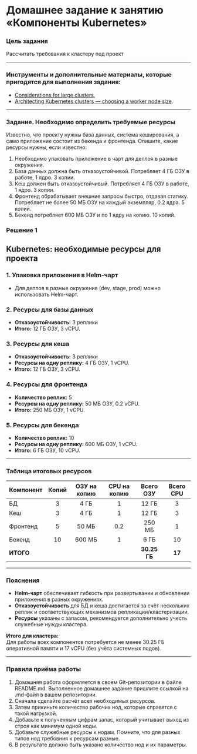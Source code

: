 # Домашнее задание к занятию «Компоненты Kubernetes»

### Цель задания

Рассчитать требования к кластеру под проект

------

### Инструменты и дополнительные материалы, которые пригодятся для выполнения задания:

- [Considerations for large clusters](https://kubernetes.io/docs/setup/best-practices/cluster-large/),
- [Architecting Kubernetes clusters — choosing a worker node size](https://learnk8s.io/kubernetes-node-size).

------

### Задание. Необходимо определить требуемые ресурсы
Известно, что проекту нужны база данных, система кеширования, а само приложение состоит из бекенда и фронтенда. Опишите, какие ресурсы нужны, если известно:

1. Необходимо упаковать приложение в чарт для деплоя в разные окружения. 
2. База данных должна быть отказоустойчивой. Потребляет 4 ГБ ОЗУ в работе, 1 ядро. 3 копии. 
3. Кеш должен быть отказоустойчивый. Потребляет 4 ГБ ОЗУ в работе, 1 ядро. 3 копии. 
4. Фронтенд обрабатывает внешние запросы быстро, отдавая статику. Потребляет не более 50 МБ ОЗУ на каждый экземпляр, 0.2 ядра. 5 копий. 
5. Бекенд потребляет 600 МБ ОЗУ и по 1 ядру на копию. 10 копий.

### Решение 1

## Kubernetes: необходимые ресурсы для проекта

### 1. Упаковка приложения в Helm-чарт

- Для деплоя в разные окружения (dev, stage, prod) можно использовать Helm-чарт.

### 2. Ресурсы для базы данных

- **Отказоустойчивость:** 3 реплики
- **Итого:** 12 ГБ ОЗУ, 3 vCPU.

### 3. Ресурсы для кеша

- **Отказоустойчивость:** 3 реплики
- **Ресурсы на одну реплику:** 4 ГБ ОЗУ, 1 vCPU.
- **Итого:** 12 ГБ ОЗУ, 3 vCPU.

### 4. Ресурсы для фронтенда

- **Количество реплик:** 5
- **Ресурсы на одну реплику:** 50 МБ ОЗУ, 0.2 vCPU.
- **Итого:** 250 МБ ОЗУ, 1 vCPU.

### 5. Ресурсы для бекенда

- **Количество реплик:** 10
- **Ресурсы на одну реплику:** 600 МБ ОЗУ, 1 vCPU.
- **Итого:** 6 ГБ ОЗУ, 10 vCPU.

---

### Таблица итоговых ресурсов

| Компонент    | Копий | ОЗУ на копию | CPU на копию | Всего ОЗУ | Всего CPU |
|--------------|:-----:|:------------:|:------------:|:---------:|:---------:|
| БД           |   3   |   4 ГБ       |     1        |   12 ГБ   |    3      |
| Кеш          |   3   |   4 ГБ       |     1        |   12 ГБ   |    3      |
| Фронтенд     |   5   |  50 МБ       |    0.2       |  250 МБ   |    1      |
| Бекенд       |  10   | 600 МБ       |     1        |   6 ГБ    |   10      |
| **ИТОГО**    |       |              |              | **30.25 ГБ** | **17**  |

---

### Пояснения

- **Helm-чарт** обеспечивает гибкость при развертывании и обновлении приложения в разных окружениях.
- **Отказоустойчивость** для БД и кеша достигается за счёт нескольких реплик и соответствующих механизмов репликации/кластеризации.
- **Ресурсы** указаны с запасом, рекомендуется дополнительно учесть служебные нужды кластера.

**Итого для кластера:**  
Для работы всех компонентов потребуется не менее 30.25 ГБ оперативной памяти и 17 vCPU (без учёта системных подов).

------

### Правила приёма работы

1. Домашняя работа оформляется в своем Git-репозитории в файле README.md. Выполненное домашнее задание пришлите ссылкой на .md-файл в вашем репозитории.
2. Сначала сделайте расчёт всех необходимых ресурсов.
3. Затем прикиньте количество рабочих нод, которые справятся с такой нагрузкой.
4. Добавьте к полученным цифрам запас, который учитывает выход из строя как минимум одной ноды. 
5. Добавьте служебные ресурсы к нодам. Помните, что для разных типов нод требовния к ресурсам разные. 
6. В результате должно быть указано количество нод и их параметры.

